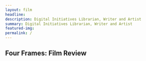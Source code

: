 ```yaml
---
layout: film
headline: 
description: Digital Initiatives Librarian, Writer and Artist
summary: Digital Initiatives Librarian, Writer and Artist
featured-img: 
permalink: /
--- 
```


<section>
  <div class="container">
    <!-- Add H1 title -->
    <h1>Four Frames: Film Review</h1>
    <!-- Additional content can be placed here -->
  </div>
</section>